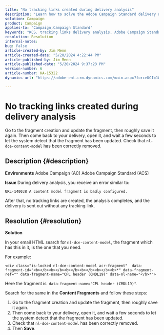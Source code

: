 ```yaml
---
title: "No tracking links created during delivery analysis"
description: "Learn how to solve the Adobe Campaign Standard delivery analysis error."
solution: Campaign
product: Campaign
applies-to: "Campaign,Campaign Standard"
keywords: "KCS, tracking links delivery analysis, Adobe Campaign Standard, Adobe Campaign, error, HTML, fragment, ACS, AC, Troubleshooting"
resolution: Resolution
internal-notes: 
bug: False
article-created-by: Jim Menn
article-created-date: "5/20/2024 4:22:44 PM"
article-published-by: Jim Menn
article-published-date: "5/20/2024 9:37:23 PM"
version-number: 6
article-number: KA-15322
dynamics-url: "https://adobe-ent.crm.dynamics.com/main.aspx?forceUCI=1&pagetype=entityrecord&etn=knowledgearticle&id=3540782f-c516-ef11-9f8a-6045bd006268"

---
```

# No tracking links created during delivery analysis


Go to the fragment creation and update the fragment, then roughly save it again. Then come back to your delivery, open it, and wait a few seconds to let the system detect that the fragment has been updated. Check that `nl-dce-content-model` has been correctly removed.

## Description {#description}


<b>Environments</b>
 Adobe Campaign (AC)
 Adobe Campaign Standard (ACS)

<b>Issue</b>
 During delivery analysis, you receive an error similar to:


```
URL-140038 A content model fragment is badly configured.
```


After that, no tracking links are created, the analysis completes, and the delivery is sent out without any tracking link.


## Resolution {#resolution}


<b>Solution</b>

In your email HTML search for `nl-dce-content-model`, the fragment which has this in it, is the one that you need.

For example:


```
<div class="is-locked nl-dce-content-model acr-fragment"  data-fragment-id="<b></b><b></b><b></b><b></b><b></b><b>*" data-fragment-ref="" data-fragment-name="CPL header (CMDL19)" data-nl-name="</b>*">
```


Here the fragment is  `data-fragment-name="CPL header (CMDL19)"`.

Search for the same in the <b>Content Fragments</b> and follow these steps:

1. Go to the fragment creation and update the fragment, then roughly save it again.
2. Then come back to your delivery, open it, and wait a few seconds to let the system detect that the fragment has been updated.
3. Check that `nl-dce-content-model` has been correctly removed.
4. Then <b>Save</b>.

